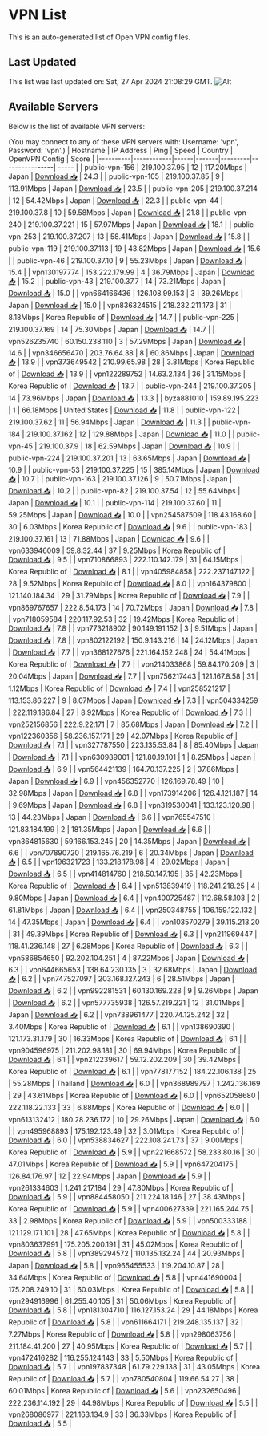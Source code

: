 # VPN List

This is an auto-generated list of Open VPN config files.

## Last Updated

This list was last updated on: Sat, 27 Apr 2024 21:08:29 GMT.
![Alt](https://repobeats.axiom.co/api/embed/186b98318ef1479477931607c1ad7d823f12451f.svg "Repobeats analytics image")

## Available Servers

Below is the list of available VPN servers:

(You may connect to any of these VPN servers with: Username: 'vpn', Password: 'vpn'.)
| Hostname | IP Address | Ping | Speed | Country | OpenVPN Config | Score |
|----------|------------|------|-------|---------|----------------| ----- |
| public-vpn-156 | 219.100.37.95 | 12 | 117.20Mbps | Japan | [Download 📥](./configs/server_0_JP.ovpn) | 24.3 |
| public-vpn-105 | 219.100.37.85 | 9 | 113.91Mbps | Japan | [Download 📥](./configs/server_1_JP.ovpn) | 23.5 |
| public-vpn-205 | 219.100.37.214 | 12 | 54.42Mbps | Japan | [Download 📥](./configs/server_2_JP.ovpn) | 22.3 |
| public-vpn-44 | 219.100.37.8 | 10 | 59.58Mbps | Japan | [Download 📥](./configs/server_3_JP.ovpn) | 21.8 |
| public-vpn-240 | 219.100.37.221 | 15 | 57.97Mbps | Japan | [Download 📥](./configs/server_4_JP.ovpn) | 18.1 |
| public-vpn-253 | 219.100.37.207 | 13 | 58.41Mbps | Japan | [Download 📥](./configs/server_5_JP.ovpn) | 15.8 |
| public-vpn-119 | 219.100.37.113 | 19 | 43.82Mbps | Japan | [Download 📥](./configs/server_6_JP.ovpn) | 15.6 |
| public-vpn-46 | 219.100.37.10 | 9 | 55.23Mbps | Japan | [Download 📥](./configs/server_7_JP.ovpn) | 15.4 |
| vpn130197774 | 153.222.179.99 | 4 | 36.79Mbps | Japan | [Download 📥](./configs/server_8_JP.ovpn) | 15.2 |
| public-vpn-43 | 219.100.37.7 | 14 | 73.21Mbps | Japan | [Download 📥](./configs/server_9_JP.ovpn) | 15.0 |
| vpn664166436 | 126.108.99.153 | 3 | 39.26Mbps | Japan | [Download 📥](./configs/server_10_JP.ovpn) | 15.0 |
| vpn836324515 | 218.232.211.173 | 31 | 8.18Mbps | Korea Republic of | [Download 📥](./configs/server_11_KR.ovpn) | 14.7 |
| public-vpn-225 | 219.100.37.169 | 14 | 75.30Mbps | Japan | [Download 📥](./configs/server_12_JP.ovpn) | 14.7 |
| vpn526235740 | 60.150.238.110 | 3 | 57.29Mbps | Japan | [Download 📥](./configs/server_13_JP.ovpn) | 14.6 |
| vpn346656470 | 203.76.64.38 | 8 | 60.86Mbps | Japan | [Download 📥](./configs/server_14_JP.ovpn) | 13.9 |
| vpn373649542 | 210.99.65.98 | 28 | 3.81Mbps | Korea Republic of | [Download 📥](./configs/server_15_KR.ovpn) | 13.9 |
| vpn122289752 | 14.63.2.134 | 36 | 31.15Mbps | Korea Republic of | [Download 📥](./configs/server_16_KR.ovpn) | 13.7 |
| public-vpn-244 | 219.100.37.205 | 14 | 73.96Mbps | Japan | [Download 📥](./configs/server_17_JP.ovpn) | 13.3 |
| byza881010 | 159.89.195.223 | 1 | 66.18Mbps | United States | [Download 📥](./configs/server_18_US.ovpn) | 11.8 |
| public-vpn-122 | 219.100.37.62 | 11 | 56.94Mbps | Japan | [Download 📥](./configs/server_19_JP.ovpn) | 11.3 |
| public-vpn-184 | 219.100.37.162 | 12 | 129.88Mbps | Japan | [Download 📥](./configs/server_20_JP.ovpn) | 11.0 |
| public-vpn-45 | 219.100.37.9 | 18 | 62.59Mbps | Japan | [Download 📥](./configs/server_21_JP.ovpn) | 10.9 |
| public-vpn-224 | 219.100.37.201 | 13 | 63.65Mbps | Japan | [Download 📥](./configs/server_22_JP.ovpn) | 10.9 |
| public-vpn-53 | 219.100.37.225 | 15 | 385.14Mbps | Japan | [Download 📥](./configs/server_23_JP.ovpn) | 10.7 |
| public-vpn-163 | 219.100.37.126 | 9 | 50.71Mbps | Japan | [Download 📥](./configs/server_24_JP.ovpn) | 10.2 |
| public-vpn-82 | 219.100.37.54 | 12 | 55.64Mbps | Japan | [Download 📥](./configs/server_25_JP.ovpn) | 10.1 |
| public-vpn-114 | 219.100.37.60 | 11 | 59.25Mbps | Japan | [Download 📥](./configs/server_26_JP.ovpn) | 10.0 |
| vpn254587509 | 118.43.168.60 | 30 | 6.03Mbps | Korea Republic of | [Download 📥](./configs/server_27_KR.ovpn) | 9.6 |
| public-vpn-183 | 219.100.37.161 | 13 | 71.88Mbps | Japan | [Download 📥](./configs/server_28_JP.ovpn) | 9.6 |
| vpn633946009 | 59.8.32.44 | 37 | 9.25Mbps | Korea Republic of | [Download 📥](./configs/server_29_KR.ovpn) | 9.5 |
| vpn710866893 | 222.110.142.179 | 31 | 64.15Mbps | Korea Republic of | [Download 📥](./configs/server_30_KR.ovpn) | 8.1 |
| vpn405984858 | 222.237.147.122 | 28 | 9.52Mbps | Korea Republic of | [Download 📥](./configs/server_31_KR.ovpn) | 8.0 |
| vpn164379800 | 121.140.184.34 | 29 | 31.79Mbps | Korea Republic of | [Download 📥](./configs/server_32_KR.ovpn) | 7.9 |
| vpn869767657 | 222.8.54.173 | 14 | 70.72Mbps | Japan | [Download 📥](./configs/server_33_JP.ovpn) | 7.8 |
| vpn718059584 | 220.117.92.53 | 32 | 19.42Mbps | Korea Republic of | [Download 📥](./configs/server_34_KR.ovpn) | 7.8 |
| vpn773218902 | 90.149.191.152 | 3 | 9.51Mbps | Japan | [Download 📥](./configs/server_35_JP.ovpn) | 7.8 |
| vpn802122192 | 150.9.143.216 | 14 | 24.12Mbps | Japan | [Download 📥](./configs/server_36_JP.ovpn) | 7.7 |
| vpn368127676 | 221.164.152.248 | 24 | 54.41Mbps | Korea Republic of | [Download 📥](./configs/server_37_KR.ovpn) | 7.7 |
| vpn214033868 | 59.84.170.209 | 3 | 20.04Mbps | Japan | [Download 📥](./configs/server_38_JP.ovpn) | 7.7 |
| vpn756217443 | 121.167.8.58 | 31 | 1.12Mbps | Korea Republic of | [Download 📥](./configs/server_39_KR.ovpn) | 7.4 |
| vpn258521217 | 113.153.86.227 | 9 | 8.07Mbps | Japan | [Download 📥](./configs/server_40_JP.ovpn) | 7.3 |
| vpn504334259 | 222.119.186.84 | 27 | 8.92Mbps | Korea Republic of | [Download 📥](./configs/server_41_KR.ovpn) | 7.3 |
| vpn252156856 | 222.9.22.171 | 7 | 85.68Mbps | Japan | [Download 📥](./configs/server_42_JP.ovpn) | 7.2 |
| vpn122360356 | 58.236.157.171 | 29 | 42.07Mbps | Korea Republic of | [Download 📥](./configs/server_43_KR.ovpn) | 7.1 |
| vpn327787550 | 223.135.53.84 | 8 | 85.40Mbps | Japan | [Download 📥](./configs/server_44_JP.ovpn) | 7.1 |
| vpn630989001 | 121.80.19.101 | 1 | 8.25Mbps | Japan | [Download 📥](./configs/server_45_JP.ovpn) | 6.9 |
| vpn564421139 | 164.70.137.225 | 2 | 37.86Mbps | Japan | [Download 📥](./configs/server_46_JP.ovpn) | 6.9 |
| vpn456352770 | 126.169.78.49 | 10 | 32.98Mbps | Japan | [Download 📥](./configs/server_47_JP.ovpn) | 6.8 |
| vpn173914206 | 126.4.121.187 | 14 | 9.69Mbps | Japan | [Download 📥](./configs/server_48_JP.ovpn) | 6.8 |
| vpn319530041 | 133.123.120.98 | 13 | 44.23Mbps | Japan | [Download 📥](./configs/server_49_JP.ovpn) | 6.6 |
| vpn765547510 | 121.83.184.199 | 2 | 181.35Mbps | Japan | [Download 📥](./configs/server_50_JP.ovpn) | 6.6 |
| vpn364815630 | 59.166.153.245 | 20 | 14.35Mbps | Japan | [Download 📥](./configs/server_51_JP.ovpn) | 6.6 |
| vpn707890720 | 219.165.76.219 | 6 | 20.34Mbps | Japan | [Download 📥](./configs/server_52_JP.ovpn) | 6.5 |
| vpn196321723 | 133.218.178.98 | 4 | 29.02Mbps | Japan | [Download 📥](./configs/server_53_JP.ovpn) | 6.5 |
| vpn414814760 | 218.50.147.195 | 35 | 42.23Mbps | Korea Republic of | [Download 📥](./configs/server_54_KR.ovpn) | 6.4 |
| vpn513839419 | 118.241.218.25 | 4 | 9.80Mbps | Japan | [Download 📥](./configs/server_55_JP.ovpn) | 6.4 |
| vpn400725487 | 112.68.58.103 | 2 | 61.81Mbps | Japan | [Download 📥](./configs/server_56_JP.ovpn) | 6.4 |
| vpn250348755 | 106.159.122.132 | 14 | 47.35Mbps | Japan | [Download 📥](./configs/server_57_JP.ovpn) | 6.4 |
| vpn103570279 | 39.115.213.20 | 31 | 49.39Mbps | Korea Republic of | [Download 📥](./configs/server_58_KR.ovpn) | 6.3 |
| vpn211969447 | 118.41.236.148 | 27 | 6.28Mbps | Korea Republic of | [Download 📥](./configs/server_59_KR.ovpn) | 6.3 |
| vpn586854650 | 92.202.104.251 | 4 | 87.22Mbps | Japan | [Download 📥](./configs/server_60_JP.ovpn) | 6.3 |
| vpn644665653 | 138.64.230.135 | 3 | 32.68Mbps | Japan | [Download 📥](./configs/server_61_JP.ovpn) | 6.2 |
| vpn747527097 | 203.168.127.243 | 6 | 28.51Mbps | Japan | [Download 📥](./configs/server_62_JP.ovpn) | 6.2 |
| vpn992281531 | 60.130.169.228 | 9 | 9.26Mbps | Japan | [Download 📥](./configs/server_63_JP.ovpn) | 6.2 |
| vpn577735938 | 126.57.219.221 | 12 | 31.01Mbps | Japan | [Download 📥](./configs/server_64_JP.ovpn) | 6.2 |
| vpn738961477 | 220.74.125.242 | 32 | 3.40Mbps | Korea Republic of | [Download 📥](./configs/server_65_KR.ovpn) | 6.1 |
| vpn138690390 | 121.173.31.179 | 30 | 16.33Mbps | Korea Republic of | [Download 📥](./configs/server_66_KR.ovpn) | 6.1 |
| vpn904596975 | 211.202.98.181 | 30 | 69.94Mbps | Korea Republic of | [Download 📥](./configs/server_67_KR.ovpn) | 6.1 |
| vpn212239617 | 59.12.202.209 | 30 | 39.42Mbps | Korea Republic of | [Download 📥](./configs/server_68_KR.ovpn) | 6.1 |
| vpn778177152 | 184.22.106.138 | 25 | 55.28Mbps | Thailand | [Download 📥](./configs/server_69_TH.ovpn) | 6.0 |
| vpn368989797 | 1.242.136.169 | 29 | 43.61Mbps | Korea Republic of | [Download 📥](./configs/server_70_KR.ovpn) | 6.0 |
| vpn652058680 | 222.118.22.133 | 33 | 6.88Mbps | Korea Republic of | [Download 📥](./configs/server_71_KR.ovpn) | 6.0 |
| vpn613132412 | 180.28.236.172 | 10 | 29.26Mbps | Japan | [Download 📥](./configs/server_72_JP.ovpn) | 6.0 |
| vpn495968893 | 175.192.123.49 | 32 | 3.01Mbps | Korea Republic of | [Download 📥](./configs/server_73_KR.ovpn) | 6.0 |
| vpn538834627 | 222.108.241.73 | 37 | 9.00Mbps | Korea Republic of | [Download 📥](./configs/server_74_KR.ovpn) | 5.9 |
| vpn221668572 | 58.233.80.16 | 30 | 47.01Mbps | Korea Republic of | [Download 📥](./configs/server_75_KR.ovpn) | 5.9 |
| vpn647204175 | 126.84.176.97 | 12 | 22.94Mbps | Japan | [Download 📥](./configs/server_76_JP.ovpn) | 5.9 |
| vpn261334603 | 1.241.217.184 | 29 | 47.80Mbps | Korea Republic of | [Download 📥](./configs/server_77_KR.ovpn) | 5.9 |
| vpn884458050 | 211.224.18.146 | 27 | 38.43Mbps | Korea Republic of | [Download 📥](./configs/server_78_KR.ovpn) | 5.9 |
| vpn400627339 | 221.165.244.75 | 33 | 2.98Mbps | Korea Republic of | [Download 📥](./configs/server_79_KR.ovpn) | 5.9 |
| vpn500333188 | 121.129.171.101 | 28 | 47.65Mbps | Korea Republic of | [Download 📥](./configs/server_80_KR.ovpn) | 5.8 |
| vpn803637991 | 175.205.200.191 | 31 | 45.02Mbps | Korea Republic of | [Download 📥](./configs/server_81_KR.ovpn) | 5.8 |
| vpn389294572 | 110.135.132.24 | 44 | 20.93Mbps | Japan | [Download 📥](./configs/server_82_JP.ovpn) | 5.8 |
| vpn965455533 | 119.204.10.87 | 28 | 34.64Mbps | Korea Republic of | [Download 📥](./configs/server_83_KR.ovpn) | 5.8 |
| vpn441690004 | 175.208.249.10 | 31 | 60.03Mbps | Korea Republic of | [Download 📥](./configs/server_84_KR.ovpn) | 5.8 |
| vpn294916996 | 61.255.40.105 | 31 | 50.06Mbps | Korea Republic of | [Download 📥](./configs/server_85_KR.ovpn) | 5.8 |
| vpn181304710 | 116.127.153.24 | 29 | 44.18Mbps | Korea Republic of | [Download 📥](./configs/server_86_KR.ovpn) | 5.8 |
| vpn611664171 | 219.248.135.137 | 32 | 7.27Mbps | Korea Republic of | [Download 📥](./configs/server_87_KR.ovpn) | 5.8 |
| vpn298063756 | 211.184.41.200 | 27 | 40.95Mbps | Korea Republic of | [Download 📥](./configs/server_88_KR.ovpn) | 5.7 |
| vpn472416282 | 116.255.124.143 | 33 | 5.50Mbps | Korea Republic of | [Download 📥](./configs/server_89_KR.ovpn) | 5.7 |
| vpn197837348 | 61.79.229.138 | 31 | 43.05Mbps | Korea Republic of | [Download 📥](./configs/server_90_KR.ovpn) | 5.7 |
| vpn780540804 | 119.66.54.27 | 38 | 60.01Mbps | Korea Republic of | [Download 📥](./configs/server_91_KR.ovpn) | 5.6 |
| vpn232650496 | 222.236.114.192 | 29 | 44.98Mbps | Korea Republic of | [Download 📥](./configs/server_92_KR.ovpn) | 5.5 |
| vpn268086977 | 221.163.134.9 | 33 | 36.33Mbps | Korea Republic of | [Download 📥](./configs/server_93_KR.ovpn) | 5.5 |
